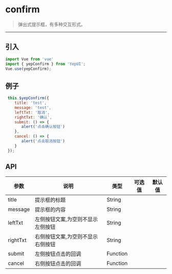 # confirm

> 弹出式提示框，有多种交互形式。

-------------
## 引入

```javascript
import Vue from 'vue'
import { yepConfirm } from 'YepUI';
Vue.use(yepConfirm);
```

## 例子

```javascript
 this.$yepConfirm({
    title: 'test',
    message: 'test',
    leftTxt: '取消',
    rightTxt: '确认',
    submit: () => {
       alert('点击确认按钮')
    },
    cancel: () => {
       alert('点击取消按钮')
    }
 });
```

## API
| 参数 | 说明 | 类型 | 可选值 | 默认值 |
|------|-------|---------|-------|--------|
| title | 提示框的标题 | String | | |
| message | 提示框的内容 | String | | |
| leftTxt | 左侧按钮文案,为空则不显示左侧按钮 | String | |  |
| rightTxt | 右侧按钮文案,为空则不显示右侧按钮 | String | |  |
| submit | 左侧按钮点击的回调 | Function | | |
| cancel | 右侧按钮点击的回调 | Function | | |
